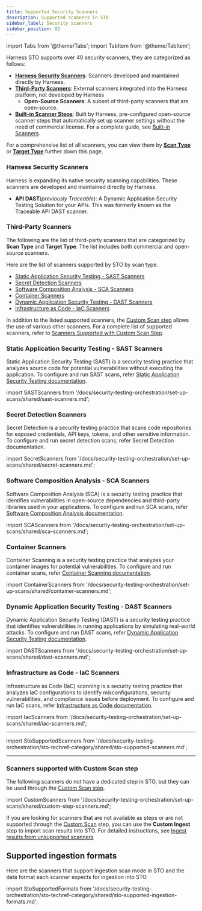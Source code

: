 ```yaml
---
title: Supported Security Scanners
description: Supported scanners in STO
sidebar_label: Security scanners
sidebar_position: 02
---
```


import Tabs from '@theme/Tabs';
import TabItem from '@theme/TabItem';

Harness STO supports over 40 security scanners, they are categorized as follows:

- **[Harness Security Scanners](#harness-security-scanners)**: Scanners developed and maintained directly by Harness.
- **[Third-Party Scanners](#third-party-scanners)**: External scanners integrated into the Harness platform, not developed by Harness  
    - **Open-Source Scanners**: A subset of third-party scanners that are open-source.
- **[Built-in Scanner Steps](/docs/security-testing-orchestration/set-up-scans/built-in-scanners)**: Built by Harness, pre-configured open-source scanner steps that automatically set up scanner settings without the need of commercial license. For a complete guide, see [Built-in Scanners](/docs/security-testing-orchestration/set-up-scans/built-in-scanners).

For a comprehensive list of all scanners, you can view them by **[Scan Type](#third-party-scanners)** or **[Target Type](#third-party-scanners)** further down this page.

### Harness Security Scanners
Harness is expanding its native security scanning capabilities. These scanners are developed and maintained directly by Harness.

- **API DAST**(*previously Traceable*): A Dynamic Application Security Testing Solution for your APIs. This was formerly known as the Traceable API DAST scanner.

### Third-Party Scanners
The following are the list of third-party scanners that are categorized by **Scan Type** and **Target Type**. The list includes both commercial and open-source scanners.

<Tabs queryString="view-by">

<TabItem value="scan-type" label="Scan Type" default>

Here are the list of scanners supported by STO by scan type.

- [Static Application Security Testing - SAST Scanners](#static-application-security-testing---sast-scanners)
- [Secret Detection Scanners](#secret-detection-scanners)
- [Software Composition Analysis - SCA Scanners](#software-composition-analysis---sca-scanners)
- [Container Scanners](#container-scanners)
- [Dynamic Application Security Testing - DAST Scanners](#dynamic-application-security-testing---dast-scanners)
- [Infrastructure as Code - IaC Scanners](#infrastructure-as-code---iac-scanners)

In addition to the listed supported scanners, the [Custom Scan step](/docs/security-testing-orchestration/custom-scanning/custom-scan-reference) allows the use of various other scanners. For a complete list of supported scanners, refer to [Scanners Supported with Custom Scan Step](#scanners-supported-with-custom-scan-step).

### Static Application Security Testing - SAST Scanners
Static Application Security Testing (SAST) is a security testing practice that analyzes source code for potential vulnerabilities without executing the application. To configure and run SAST scans, refer [Static Application Security Testing documentation](/docs/security-testing-orchestration/set-up-scans/static-application-security-testing).

import SASTScanners from '/docs/security-testing-orchestration/set-up-scans/shared/sast-scanners.md';

<SASTScanners />

### Secret Detection Scanners
Secret Detection is a security testing practice that scans code repositories for exposed credentials, API keys, tokens, and other sensitive information. To configure and run secret detection scans, refer Secret Detection documentation.

import SecretScanners from '/docs/security-testing-orchestration/set-up-scans/shared/secret-scanners.md';

<SecretScanners />

### Software Composition Analysis - SCA Scanners
Software Composition Analysis (SCA) is a security testing practice that identifies vulnerabilities in open-source dependencies and third-party libraries used in your applications. To configure and run SCA scans, refer [Software Composition Analysis documentation](/docs/security-testing-orchestration/set-up-scans/software-composition-analysis).

import SCAScanners from '/docs/security-testing-orchestration/set-up-scans/shared/sca-scanners.md';

<SCAScanners />

### Container Scanners
Container Scanning is a security testing practice that analyzes your container images for potential vulnerabilities. To configure and run container scans, refer [Container Scanning documentation](/docs/security-testing-orchestration/set-up-scans/container-scanning).


import ContainerScanners from '/docs/security-testing-orchestration/set-up-scans/shared/container-scanners.md';

<ContainerScanners />

### Dynamic Application Security Testing - DAST Scanners

Dynamic Application Security Testing (DAST) is a security testing practice that identifies vulnerabilities in running applications by simulating real-world attacks. To configure and run DAST scans, refer [Dynamic Application Security Testing documentation](/docs/security-testing-orchestration/set-up-scans/dynamic-application-security-testing).


import DASTScanners from '/docs/security-testing-orchestration/set-up-scans/shared/dast-scanners.md';

<DASTScanners />

### Infrastructure as Code - IaC Scanners
Infrastructure as Code (IaC) scanning is a security testing practice that analyzes IaC configurations to identify misconfigurations, security vulnerabilities, and compliance issues before deployment. To configure and run IaC scans, refer [Infrastructure as Code documentation](/docs/security-testing-orchestration/set-up-scans/infrastructure-as-code-scanning).


import IacScanners from '/docs/security-testing-orchestration/set-up-scans/shared/iac-scanners.md';

<IacScanners />

---

</TabItem>

<TabItem value="target-type" label="Target Type">

import StoSupportedScanners from '/docs/security-testing-orchestration/sto-techref-category/shared/sto-supported-scanners.md';

<StoSupportedScanners />



---
</TabItem>

</Tabs>


### Scanners supported with Custom Scan step

The following scanners do not have a dedicated step in STO, but they can be used through the [Custom Scan step](/docs/security-testing-orchestration/custom-scanning/custom-scan-reference).

import CustomScanners from '/docs/security-testing-orchestration/set-up-scans/shared/custom-step-scanners.md';

<CustomScanners />

If you are looking for scanners that are not available as steps or are not supported through the [Custom Scan](/docs/security-testing-orchestration/custom-scanning/custom-scan-reference) step, you can use the **Custom Ingest** step to import scan results into STO. For detailed instructions, see [Ingest results from unsupported scanners](/docs/security-testing-orchestration/custom-scanning/ingesting-issues-from-other-scanners)

## Supported ingestion formats

Here are the scanners that support ingestion scan mode in STO and the data format each scanner expects for ingestion into STO.

import StoSupportedFormats from '/docs/security-testing-orchestration/sto-techref-category/shared/sto-supported-ingestion-formats.md';


<StoSupportedFormats />

